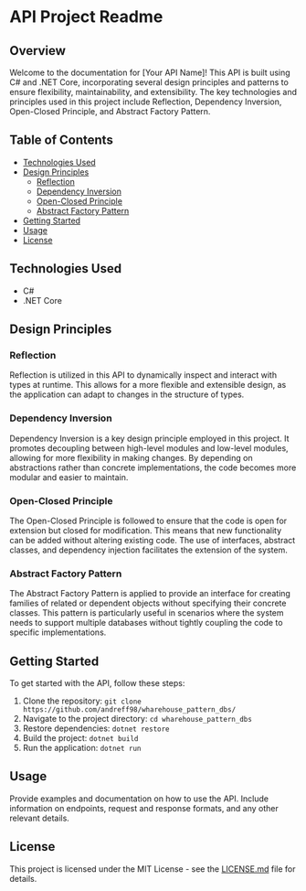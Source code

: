 # API Project Readme

## Overview

Welcome to the documentation for [Your API Name]! This API is built using C# and .NET Core, incorporating several design principles and patterns to ensure flexibility, maintainability, and extensibility. The key technologies and principles used in this project include Reflection, Dependency Inversion, Open-Closed Principle, and Abstract Factory Pattern.

## Table of Contents

- [Technologies Used](#technologies-used)
- [Design Principles](#design-principles)
    - [Reflection](#reflection)
    - [Dependency Inversion](#dependency-inversion)
    - [Open-Closed Principle](#open-closed-principle)
    - [Abstract Factory Pattern](#abstract-factory-pattern)
- [Getting Started](#getting-started)
- [Usage](#usage)
- [License](#license)

## Technologies Used

- C#
- .NET Core

## Design Principles

### Reflection

Reflection is utilized in this API to dynamically inspect and interact with types at runtime. This allows for a more flexible and extensible design, as the application can adapt to changes in the structure of types.

### Dependency Inversion

Dependency Inversion is a key design principle employed in this project. It promotes decoupling between high-level modules and low-level modules, allowing for more flexibility in making changes. By depending on abstractions rather than concrete implementations, the code becomes more modular and easier to maintain.

### Open-Closed Principle

The Open-Closed Principle is followed to ensure that the code is open for extension but closed for modification. This means that new functionality can be added without altering existing code. The use of interfaces, abstract classes, and dependency injection facilitates the extension of the system.

### Abstract Factory Pattern

The Abstract Factory Pattern is applied to provide an interface for creating families of related or dependent objects without specifying their concrete classes. This pattern is particularly useful in scenarios where the system needs to support multiple databases without tightly coupling the code to specific implementations.

## Getting Started

To get started with the API, follow these steps:

1. Clone the repository: `git clone https://github.com/andreff98/wharehouse_pattern_dbs/`
2. Navigate to the project directory: `cd wharehouse_pattern_dbs`
3. Restore dependencies: `dotnet restore`
4. Build the project: `dotnet build`
5. Run the application: `dotnet run`

## Usage

Provide examples and documentation on how to use the API. Include information on endpoints, request and response formats, and any other relevant details.

## License

This project is licensed under the MIT License - see the [LICENSE.md](LICENSE.md) file for details.
